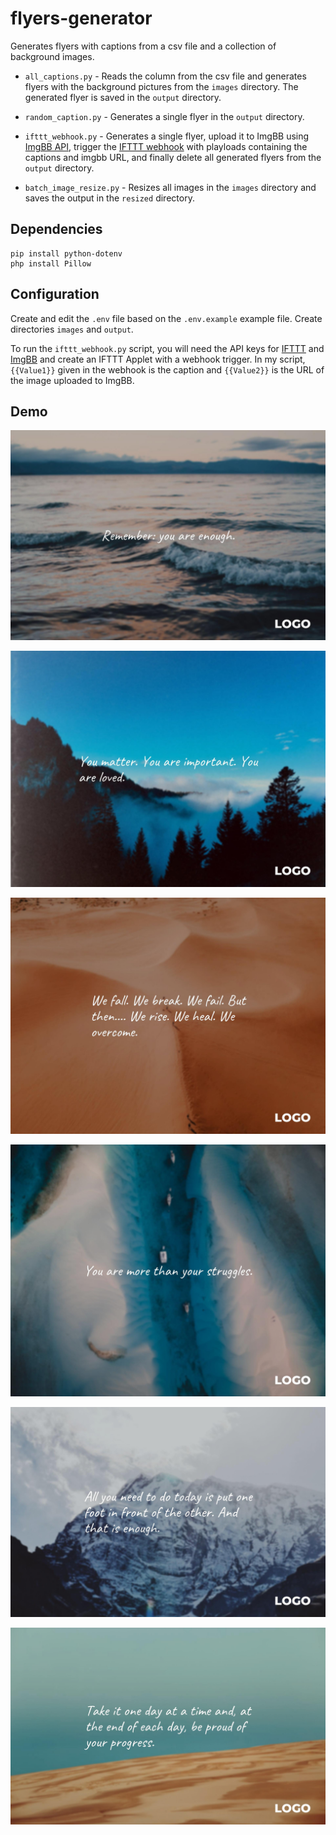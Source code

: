 # flyers-generator

Generates flyers with captions from a csv file and a collection of background images.

- `all_captions.py` - Reads the column from the csv file and generates flyers with the background pictures from the `images` directory. The generated flyer is saved in the `output` directory.

- `random_caption.py` - Generates a single flyer in the `output` directory.

- `ifttt_webhook.py` - Generates a single flyer, upload it to ImgBB using [ImgBB API](https://api.imgbb.com/), trigger the [IFTTT webhook](https://help.ifttt.com/hc/en-us/articles/115010230347-Webhooks-service-FAQ) with playloads containing the captions and imgbb URL, and finally delete all generated flyers from the `output` directory.

- `batch_image_resize.py` - Resizes all images in the `images` directory and saves the output in the `resized` directory.

## Dependencies

```
pip install python-dotenv
php install Pillow
```

## Configuration

Create and edit the `.env` file based on the `.env.example` example file. Create directories `images` and `output`.

To run the `ifttt_webhook.py` script, you will need the API keys for [IFTTT](https://help.ifttt.com/hc/en-us/articles/115010230347-Webhooks-service-FAQ) and [ImgBB](https://api.imgbb.com/) and create an IFTTT Applet with a webhook trigger. In my script,  `{{Value1}}` given in the webhook is the caption and `{{Value2}}` is the URL of the image uploaded to ImgBB.

## Demo

![](output.example\1_Rememberyo.jpg)

![](output.example\2_YoumatterY.jpg)

![](output.example\3_WefallWebr.jpg)

![](output.example\4_Youaremore.jpg)

![](output.example\5_Allyouneed.jpg)

![](output.example\6_Takeitoned.jpg)

